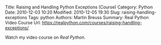 Title: Raising and Handling Python Exceptions (Course)
Category: Python
Date: 2010-12-03 10:20
Modified: 2010-12-05 19:30
Slug: raising-handling-exceptions
Tags: python
Authors: Martin Breuss
Summary: Real Python Video Course
Url: https://realpython.com/courses/raising-handling-exceptions/

Watch my video course on _Real Python_.